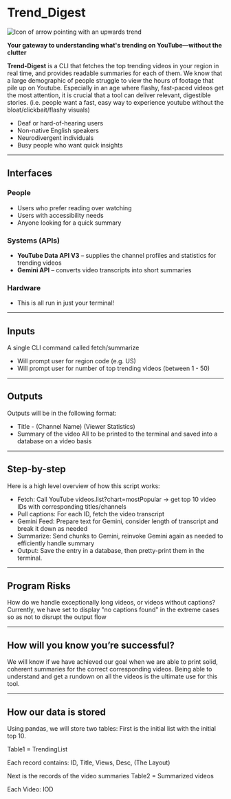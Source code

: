 # Trend_Digest

![Icon of arrow pointing with an upwards trend](https://cdn.iconscout.com/icon/free/png-256/free-trending-icon-download-in-svg-png-gif-file-formats--up-arrow-direction-growth-user-interface-pack-icons-1502173.png "Trending Icon")

**Your gateway to understanding what's trending on YouTube—without the clutter**

**Trend-Digest** is a CLI that fetches the top trending videos in your region in real time, and provides readable summaries for each of them. 
We know that a large demographic of people struggle to view the hours of footage that pile up on Youtube. Especially in an age where flashy, fast-paced videos get the most attention, it is crucial that a tool can deliver relevant, digestible stories.
(i.e. people want a fast, easy way to experience youtube without the bloat/clickbait/flashy visuals)

- Deaf or hard-of-hearing users  
- Non-native English speakers  
- Neurodivergent individuals  
- Busy people who want quick insights

---

## Interfaces

### People
- Users who prefer reading over watching
- Users with accessibility needs
- Anyone looking for a quick summary

### Systems (APIs)

- **YouTube Data API V3** – supplies the channel profiles and statistics for trending videos
- **Gemini API** – converts video transcripts into short summaries

### Hardware
- This is all run in just your terminal!

---

## Inputs 
A single CLI command called fetch/summarize
- Will prompt user for region code (e.g. US)
- Will prompt user for number of top trending videos (between 1 - 50)

---

## Outputs

Outputs will be in the following format:
- Title - (Channel Name) (Viewer Statistics)
- Summary of the video
All to be printed to the terminal and saved into a database on a video basis

---

## Step-by-step

Here is a high level overview of how this script works:
- Fetch: Call YouTube videos.list?chart=mostPopular → get top 10 video IDs with corresponding titles/channels
- Pull captions: For each ID, fetch the video transcript
- Gemini Feed: Prepare text for Gemini, consider length of transcript and break it down as needed
- Summarize: Send chunks to Gemini, reinvoke Gemini again as needed to efficiently handle summary
- Output: Save the entry in a database, then pretty-print them in the terminal.

---

## Program Risks

How do we handle exceptionally long videos, or videos without captions? Currently, we have set to display "no captions found" in the extreme cases so as not to disrupt the output flow

---

## How will you know you’re successful?

We will know if we have achieved our goal when we are able to print solid, coherent summaries for the correct corresponding videos. Being able to understand and get a rundown on all the videos is the ultimate use for this tool.

---

## How our data is stored
Using pandas, we will store two tables:
First is the initial list with the initial top 10. 

Table1 = TrendingList

Each record contains: ID, Title, Views, Desc, (The Layout)

Next is the records of the video summaries
Table2 = Summarized videos


Each Video: IOD








